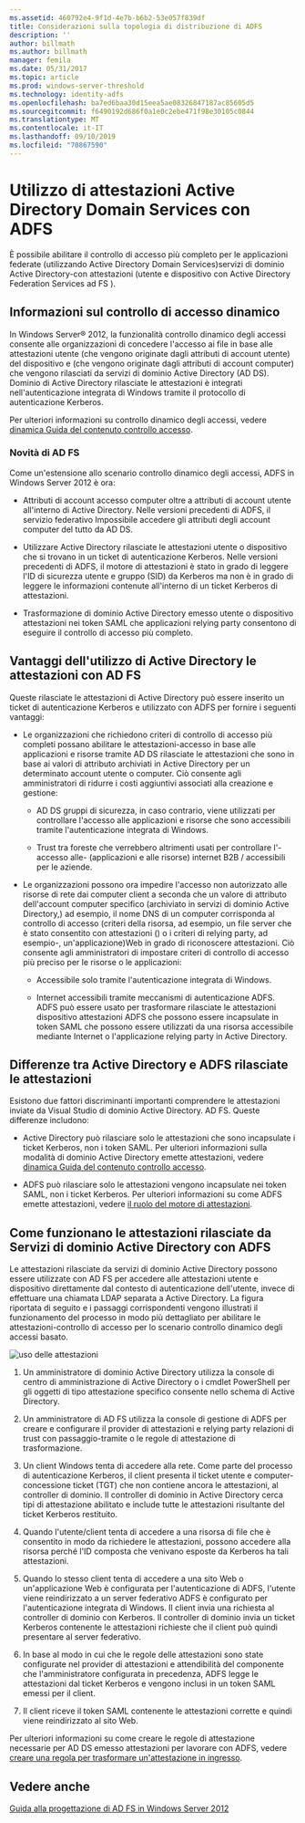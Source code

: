 ```yaml
---
ms.assetid: 460792e4-9f1d-4e7b-b6b2-53e057f839df
title: Considerazioni sulla topologia di distribuzione di ADFS
description: ''
author: billmath
ms.author: billmath
manager: femila
ms.date: 05/31/2017
ms.topic: article
ms.prod: windows-server-threshold
ms.technology: identity-adfs
ms.openlocfilehash: ba7ed6baa30d15eea5ae08326847187ac85605d5
ms.sourcegitcommit: f6490192d686f0a1e0c2ebe471f98e30105c0844
ms.translationtype: MT
ms.contentlocale: it-IT
ms.lasthandoff: 09/10/2019
ms.locfileid: "70867590"
---
```

# <a name="using-ad-ds-claims-with-ad-fs"></a>Utilizzo di attestazioni Active Directory Domain Services con ADFS
  
  
È possibile abilitare il controllo di accesso più completo per le applicazioni federate \(utilizzando Active Directory Domain Services\)servizi di dominio Active Directory\-con attestazioni \(utente e dispositivo con Active Directory Federation Services ad FS \).  
  
## <a name="about-dynamic-access-control"></a>Informazioni sul controllo di accesso dinamico  
In Windows Server® 2012, la funzionalità controllo dinamico degli accessi consente alle organizzazioni di concedere l'accesso ai file in base alle attestazioni utente \(che vengono originate dagli attributi di account utente\) del dispositivo e \(che vengono originate dagli attributi di account computer\) che vengono rilasciati da servizi di dominio Active Directory \(AD DS\). Dominio di Active Directory rilasciate le attestazioni è integrati nell'autenticazione integrata di Windows tramite il protocollo di autenticazione Kerberos.  
  
Per ulteriori informazioni su controllo dinamico degli accessi, vedere [dinamica Guida del contenuto controllo accesso](../../solution-guides/Dynamic-Access-Control--Scenario-Overview.md#BKMK_APP).  
  
### <a name="whats-new-in-ad-fs"></a>Novità di AD FS  
Come un'estensione allo scenario controllo dinamico degli accessi, ADFS in Windows Server 2012 è ora:  
  
-   Attributi di account accesso computer oltre a attributi di account utente all'interno di Active Directory. Nelle versioni precedenti di ADFS, il servizio federativo Impossibile accedere gli attributi degli account computer del tutto da AD DS.  
  
-   Utilizzare Active Directory rilasciate le attestazioni utente o dispositivo che si trovano in un ticket di autenticazione Kerberos. Nelle versioni precedenti di ADFS, il motore di attestazioni è stato in grado di leggere l'ID di sicurezza utente e gruppo \(SID\) da Kerberos ma non è in grado di leggere le informazioni contenute all'interno di un ticket Kerberos di attestazioni.  
  
-   Trasformazione di dominio Active Directory emesso utente o dispositivo attestazioni nei token SAML che applicazioni relying party consentono di eseguire il controllo di accesso più completo.  
  
## <a name="benefits-of-using-ad-ds-claims-with-ad-fs"></a>Vantaggi dell'utilizzo di Active Directory le attestazioni con AD FS  
Queste rilasciate le attestazioni di Active Directory può essere inserito un ticket di autenticazione Kerberos e utilizzato con ADFS per fornire i seguenti vantaggi:  
  
-   Le organizzazioni che richiedono criteri di controllo di accesso più completi possano abilitare le attestazioni\-accesso in base alle applicazioni e risorse tramite AD DS rilasciate le attestazioni che sono in base ai valori di attributo archiviati in Active Directory per un determinato account utente o computer. Ciò consente agli amministratori di ridurre i costi aggiuntivi associati alla creazione e gestione:  
  
    -   AD DS gruppi di sicurezza, in caso contrario, viene utilizzati per controllare l'accesso alle applicazioni e risorse che sono accessibili tramite l'autenticazione integrata di Windows.  
  
    -   Trust tra foreste che verrebbero altrimenti usati per controllare l'\-accesso alle\- \(applicazioni e alle risorse\) internet B2B \/ accessibili per le aziende.  
  
-   Le organizzazioni possono ora impedire l'accesso non autorizzato alle risorse di rete dai computer client a seconda che un valore di attributo dell'account computer specifico \(archiviato in servizi di dominio Active Directory,\) ad esempio, il nome DNS di un computer corrisponda al controllo di accesso \(criteri della risorsa, ad esempio, un file server che è stato consentito con attestazioni \(\) o i criteri di relying party, ad esempio\-, un'applicazione\)Web in grado di riconoscere attestazioni. Ciò consente agli amministratori di impostare criteri di controllo di accesso più preciso per le risorse o le applicazioni:  
  
    -   Accessibile solo tramite l'autenticazione integrata di Windows.  
  
    -   Internet accessibili tramite meccanismi di autenticazione ADFS. ADFS può essere usato per trasformare rilasciate le attestazioni dispositivo attestazioni ADFS che possono essere incapsulate in token SAML che possono essere utilizzati da una risorsa accessibile mediante Internet o l'applicazione relying party in Active Directory.  
  
## <a name="differences-between-ad-ds-and-ad-fs-issued-claims"></a>Differenze tra Active Directory e ADFS rilasciate le attestazioni  
Esistono due fattori discriminanti importanti comprendere le attestazioni inviate da Visual Studio di dominio Active Directory. AD FS. Queste differenze includono:  
  
-   Active Directory può rilasciare solo le attestazioni che sono incapsulate i ticket Kerberos, non i token SAML. Per ulteriori informazioni sulla modalità di dominio Active Directory emette attestazioni, vedere [dinamica Guida del contenuto controllo accesso](../../solution-guides/Dynamic-Access-Control--Scenario-Overview.md#BKMK_APP).  
  
-   ADFS può rilasciare solo le attestazioni vengono incapsulate nei token SAML, non i ticket Kerberos. Per ulteriori informazioni su come ADFS emette attestazioni, vedere [il ruolo del motore di attestazioni](../../ad-fs/technical-reference/The-Role-of-the-Claims-Engine.md).  
  
## <a name="how-ad-ds-issued-claims-work-with-ad-fs"></a>Come funzionano le attestazioni rilasciate da Servizi di dominio Active Directory con ADFS  
Le attestazioni rilasciate da servizi di dominio Active Directory possono essere utilizzate con AD FS per accedere alle attestazioni utente e dispositivo direttamente dal contesto di autenticazione dell'utente, invece di effettuare una chiamata LDAP separata a Active Directory. La figura riportata di seguito e i passaggi corrispondenti vengono illustrati il funzionamento del processo in modo più dettagliato per abilitare le attestazioni\-controllo di accesso per lo scenario controllo dinamico degli accessi basato.  
  
![uso delle attestazioni](media/UsingADDSClaimswithADFS.gif)  
  
1.  Un amministratore di dominio Active Directory utilizza la console di centro di amministrazione di Active Directory o i cmdlet PowerShell per gli oggetti di tipo attestazione specifico consente nello schema di Active Directory.  
  
2.  Un amministratore di AD FS utilizza la console di gestione di ADFS per creare e configurare il provider di attestazioni e relying party relazioni di trust con passaggio\-tramite o le regole di attestazione di trasformazione.  
  
3.  Un client Windows tenta di accedere alla rete. Come parte del processo di autenticazione Kerberos, il client presenta il ticket utente e computer\-concessione ticket \(TGT\) che non contiene ancora le attestazioni, al controller di dominio. Il controller di dominio in Active Directory cerca tipi di attestazione abilitato e include tutte le attestazioni risultante del ticket Kerberos restituito.  
  
4.  Quando l'utente\/client tenta di accedere a una risorsa di file che è consentito in modo da richiedere le attestazioni, possono accedere alla risorsa perché l'ID composta che venivano esposte da Kerberos ha tali attestazioni.  
  
5.  Quando lo stesso client tenta di accedere a una sito Web o un'applicazione Web è configurata per l'autenticazione di ADFS, l'utente viene reindirizzato a un server federativo ADFS è configurato per l'autenticazione integrata di Windows. Il client invia una richiesta al controller di dominio con Kerberos. Il controller di dominio invia un ticket Kerberos contenente le attestazioni richieste che il client può quindi presentare al server federativo.  
  
6.  In base al modo in cui che le regole delle attestazioni sono state configurate nel provider di attestazioni e attendibilità del componente che l'amministratore configurata in precedenza, ADFS legge le attestazioni dal ticket Kerberos e vengono inclusi in un token SAML emessi per il client.  
  
7.  Il client riceve il token SAML contenente le attestazioni corrette e quindi viene reindirizzato al sito Web.  
  
Per ulteriori informazioni su come creare le regole di attestazione necessarie per AD DS emesso attestazioni per lavorare con ADFS, vedere [creare una regola per trasformare un'attestazione in ingresso](../../ad-fs/operations/Create-a-Rule-to-Transform-an-Incoming-Claim.md).  
  
## <a name="see-also"></a>Vedere anche
[Guida alla progettazione di AD FS in Windows Server 2012](AD-FS-Design-Guide-in-Windows-Server-2012.md)
